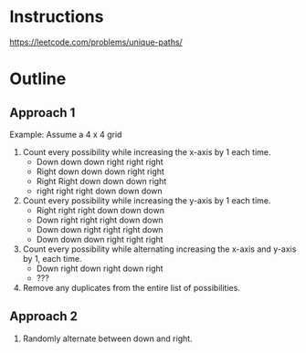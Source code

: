 Instructions
===
https://leetcode.com/problems/unique-paths/


Outline
===
## Approach 1

Example: Assume a 4 x 4 grid

1. Count every possibility while increasing the x-axis by 1 each time.
    - Down down down right right right
    - Right down down down right right
    - Right Right down down down right
    - right right right down down down
1. Count every possibility while increasing the y-axis by 1 each time.
    - Right right right down down down
    - Down right right right down down
    - Down down right right right down
    - Down down down right right right
1. Count every possibility while alternating increasing the x-axis and y-axis by 1, each time.
    - Down right down right down right
    - ???
1. Remove any duplicates from the entire list of possibilities.

## Approach 2
1. Randomly alternate between down and right.